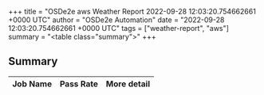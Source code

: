 +++
title = "OSDe2e aws Weather Report 2022-09-28 12:03:20.754662661 +0000 UTC"
author = "OSDe2e Automation"
date = "2022-09-28 12:03:20.754662661 +0000 UTC"
tags = ["weather-report", "aws"]
summary = "<table class=\"summary\"></table>"
+++
## Summary

| Job Name | Pass Rate | More detail |
|----------|-----------|-------------|




